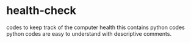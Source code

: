 # health-check
codes to keep track of the computer health 
this contains python codes
python codes are easy to understand with descriptive comments.

